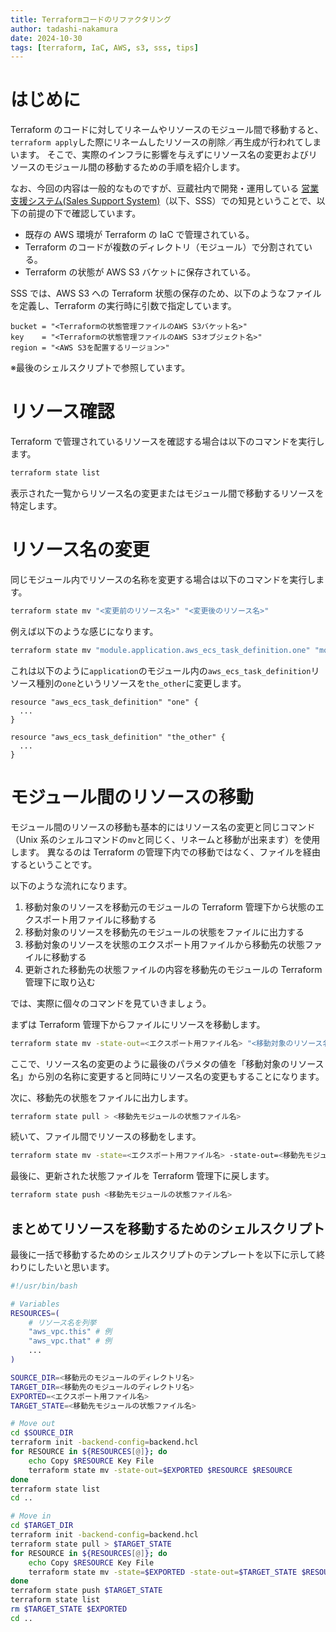 ```yaml
---
title: Terraformコードのリファクタリング
author: tadashi-nakamura
date: 2024-10-30
tags: [terraform, IaC, AWS, s3, sss, tips]
---
```


# はじめに

Terraform のコードに対してリネームやリソースのモジュール間で移動すると、 `terraform apply`した際にリネームしたリソースの削除／再生成が行われてしまいます。
そこで、実際のインフラに影響を与えずにリソース名の変更およびリソースのモジュール間の移動するための手順を紹介します。

なお、今回の内容は一般的なものですが、豆蔵社内で開発・運用している [営業支援システム(Sales Support System)](/in-house-project/sss/intro/)（以下、SSS）での知見ということで、以下の前提の下で確認しています。

- 既存の AWS 環境が Terraform の IaC で管理されている。
- Terraform のコードが複数のディレクトリ（モジュール）で分割されている。
- Terraform の状態が AWS S3 バケットに保存されている。

SSS では、AWS S3 への Terraform 状態の保存のため、以下のようなファイルを定義し、Terraform の実行時に引数で指定しています。

```terraform:backend.hcl
bucket = "<Terraformの状態管理ファイルのAWS S3バケット名>"
key    = "<Terraformの状態管理ファイルのAWS S3オブジェクト名>"
region = "<AWS S3を配置するリージョン>"
```

※最後のシェルスクリプトで参照しています。

# リソース確認

Terraform で管理されているリソースを確認する場合は以下のコマンドを実行します。

```bash
terraform state list
```

表示された一覧からリソース名の変更またはモジュール間で移動するリソースを特定します。

# リソース名の変更

同じモジュール内でリソースの名称を変更する場合は以下のコマンドを実行します。

```bash
terraform state mv "<変更前のリソース名>" "<変更後のリソース名>"
```

例えば以下のような感じになります。

```bash
terraform state mv "module.application.aws_ecs_task_definition.one" "module.application.aws_ecs_task_definition.the_other"
```

これは以下のように`application`のモジュール内の`aws_ecs_task_definition`リソース種別の`one`というリソースを`the_other`に変更します。

```terraform:application/main.tf(before)
resource "aws_ecs_task_definition" "one" {
  ...
}
```

```terraform:application/main.tf(after)
resource "aws_ecs_task_definition" "the_other" {
  ...
}
```

# モジュール間のリソースの移動

モジュール間のリソースの移動も基本的にはリソース名の変更と同じコマンド（Unix 系のシェルコマンドの`mv`と同じく、リネームと移動が出来ます）を使用します。
異なるのは Terraform の管理下内での移動ではなく、ファイルを経由するということです。

以下のような流れになります。

1. 移動対象のリソースを移動元のモジュールの Terraform 管理下から状態のエクスポート用ファイルに移動する
2. 移動対象のリソースを移動先のモジュールの状態をファイルに出力する
3. 移動対象のリソースを状態のエクスポート用ファイルから移動先の状態ファイルに移動する
4. 更新された移動先の状態ファイルの内容を移動先のモジュールの Terraform 管理下に取り込む

では、実際に個々のコマンドを見ていきましょう。

まずは Terraform 管理下からファイルにリソースを移動します。

```bash
terraform state mv -state-out=<エクスポート用ファイル名> "<移動対象のリソース名>" "<移動対象のリソース名>"
```

ここで、リソース名の変更のように最後のパラメタの値を「移動対象のリソース名」から別の名称に変更すると同時にリソース名の変更もすることになります。

次に、移動先の状態をファイルに出力します。

```bash
terraform state pull > <移動先モジュールの状態ファイル名>
```

続いて、ファイル間でリソースの移動をします。

```bash
terraform state mv -state=<エクスポート用ファイル名> -state-out=<移動先モジュールの状態ファイル名> "<移動対象のリソース名>" "<移動対象のリソース名>"
```

最後に、更新された状態ファイルを Terraform 管理下に戻します。

```bash
terraform state push <移動先モジュールの状態ファイル名>
```

## まとめてリソースを移動するためのシェルスクリプト

最後に一括で移動するためのシェルスクリプトのテンプレートを以下に示して終わりにしたいと思います。

```bash:move_resources.sh
#!/usr/bin/bash

# Variables
RESOURCES=(
    # リソース名を列挙
    "aws_vpc.this" # 例
    "aws_vpc.that" # 例
    ...
)

SOURCE_DIR=<移動元のモジュールのディレクトリ名>
TARGET_DIR=<移動先のモジュールのディレクトリ名>
EXPORTED=<エクスポート用ファイル名>
TARGET_STATE=<移動先モジュールの状態ファイル名>

# Move out
cd $SOURCE_DIR
terraform init -backend-config=backend.hcl
for RESOURCE in ${RESOURCES[@]}; do
    echo Copy $RESOURCE Key File
    terraform state mv -state-out=$EXPORTED $RESOURCE $RESOURCE
done
terraform state list
cd ..

# Move in
cd $TARGET_DIR
terraform init -backend-config=backend.hcl
terraform state pull > $TARGET_STATE
for RESOURCE in ${RESOURCES[@]}; do
    echo Copy $RESOURCE Key File
    terraform state mv -state=$EXPORTED -state-out=$TARGET_STATE $RESOURCE $RESOURCE
done
terraform state push $TARGET_STATE
terraform state list
rm $TARGET_STATE $EXPORTED
cd ..
```
